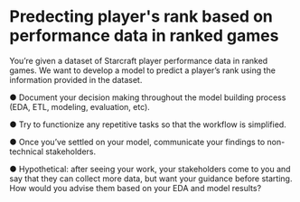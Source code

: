 # Predecting player's rank based on performance data in ranked games

You’re given a dataset of Starcraft player performance data in ranked games. We want
to develop a model to predict a player’s rank using the information provided in the
dataset.

● Document your decision making throughout the model building process (EDA, ETL,
modeling, evaluation, etc).

● Try to functionize any repetitive tasks so that the workflow is simplified.

● Once you’ve settled on your model, communicate your findings to non-technical
stakeholders.

● Hypothetical: after seeing your work, your stakeholders come to you and say that they
  can collect more data, but want your guidance before starting. How would you advise
  them based on your EDA and model results?

